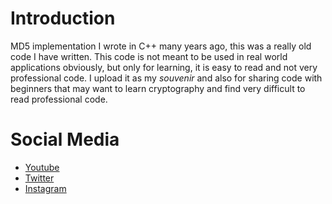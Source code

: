 # Introduction
MD5 implementation I wrote in C++ many years ago, this was a really old code I have written.
This code is not meant to be used in real world applications obviously, but only for learning, it is easy to read and
not very professional code. I upload it as my <em>souvenir</em> and also for sharing code with beginners that may
want to learn cryptography and find very difficult to read professional code.

# Social Media
- [Youtube](https://youtube.com/Melardev)
- [Twitter](https://twitter.com/@melardev)
- [Instagram](https://instagram.com/melar_dev)